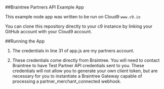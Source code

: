 ##Braintree Partners API Example App


This example node app was written to be run on Cloud9 `www.c9.io` 

You can clone this repository directly to your c9 instance by linking your GitHub account with your Cloud9 account.

##Running the App

1) The credentials in line 31 of app.js are my partners account.

2) These credentials come directly from Braintree.  You will need to contact Braintree to have Test Partner API credentials sent to you.  These credentials will not allow you to generate your
own client token, but are necessary for you to instantiate a Braintree Gateway capable of processing a partner_merchant_connected webhook. 
